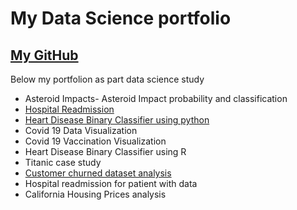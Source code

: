 My Data Science portfolio
================

## [My GitHub](https://github.com/dhirajbankar/dhirajbankar)

Below my portfolion as part data science study 

- Asteroid Impacts- Asteroid Impact probability and classification
- [Hospital Readmission](https://github.com/dhirajbankar/dhirajbankar/tree/InitialRelease/Hospital%20Readmission) 
- [Heart Disease Binary Classifier using python](https://github.com/dhirajbankar/dhirajbankar/tree/InitialRelease/Heart%20Disease%20Binary%20Classifier%20using%20python)
-  Covid 19 Data Visualization
-  Covid 19 Vaccination Visualization
-  Heart Disease Binary Classifier using R
-  Titanic case study
-  [Customer churned dataset analysis](https://github.com/dhirajbankar/dhirajbankar/tree/InitialRelease/Bank%20Customer%20churned%20dataset)
-  Hospital readmission for patient with data
-  California Housing Prices analysis


